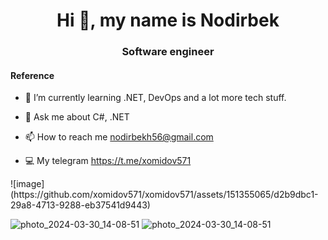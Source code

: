 <h1 align="center">Hi 👋, my name is Nodirbek</h1>
<h3 align="center"> Software engineer </h3>
<h4 align="left"> Reference </h4>

- 🌱 I’m currently learning .NET, DevOps and a lot more tech stuff.

- 💬 Ask me about C#, .NET

- 📫 How to reach me nodirbekh56@gmail.com

- 💻 My telegram https://t.me/xomidov571

<!---
xomidov571/xomidov571 is a ✨ special ✨ repository because its `README.md` (this file) appears on your GitHub profile.
You can click the Preview link to take a look at your changes.
--->![image](https://github.com/xomidov571/xomidov571/assets/151355065/d2b9dbc1-29a8-4713-9288-eb37541d9443)

![photo_2024-03-30_14-08-51](https://github.com/xomidov571/xomidov571/assets/151355065/7c1acba5-0e8b-48d9-855c-dd354436b73d)
![photo_2024-03-30_14-08-51](https://github.com/xomidov571/xomidov571/assets/151355065/51159be1-7acf-48fd-9f44-e327b0967119)
